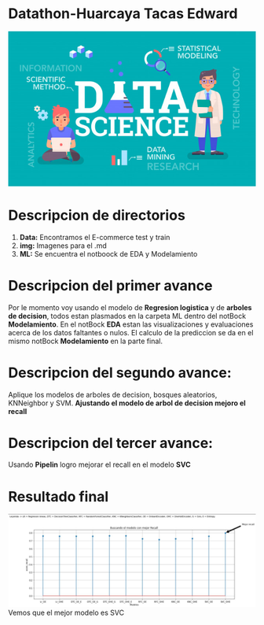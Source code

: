 # Datathon-Huarcaya Tacas Edward
<img src="./img/fondo.png">

# Descripcion de directorios
1. **Data:** Encontramos el E-commerce test y train
2. **img:** Imagenes para el .md
3. **ML:** Se encuentra el notboock de EDA y Modelamiento

# Descripcion del primer avance
Por le momento voy usando el modelo de **Regresion logistica** y de **arboles de decision**, todos estan plasmados en la carpeta ML dentro del notBock **Modelamiento**. En el notBock **EDA** estan las visualizaciones y evaluaciones acerca de los datos faltantes o nulos.
El calculo de la prediccion se da en el mismo notBock **Modelamiento** en la parte final.

# Descripcion del segundo avance:
Aplique los modelos de arboles de decision, bosques aleatorios, KNNeighbor y SVM. **Ajustando el modelo de arbol de decision mejoro el recall**

# Descripcion del tercer avance:
Usando **Pipelin** logro mejorar el recall en el modelo **SVC**

# Resultado final
<img src="./img/output.png">
Vemos que el mejor modelo es SVC

